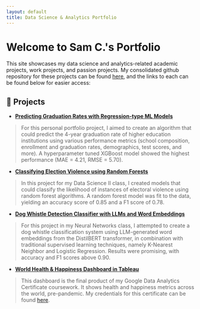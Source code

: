 ```yaml
---
layout: default
title: Data Science & Analytics Portfolio
---
```


# Welcome to Sam C.'s Portfolio

This site showcases my data science and analytics-related academic projects, work projects, and passion projects. My consolidated github repository for these projects can be found [here](https://github.com/samuelco1997/Portfolio), and the links to each can be found below for easier access:

## 🔬 Projects

- [**Predicting Graduation Rates with Regression-type ML Models**](https://github.com/samuelco1997/Portfolio/tree/main/Predicting%20Graduation%20Rates%20with%20Regression-type%20ML%20Models)

>For this personal portfolio project, I aimed to create an algorithm that could predict the 4-year graduation rate of higher education institutions using various performance metrics (school composition, enrollment and graduation rates, demographics, test scores, and more). A hyperparameter tuned XGBoost model showed the highest performance (MAE = 4.21, RMSE = 5.70).

- [**Classifying Election Violence using Random Forests**](https://github.com/samuelco1997/Portfolio/tree/main/Classifying%20Election%20Violence%20using%20ML%20in%20Python)

>In this project for my Data Science II class, I created models that could classify the likelihood of instances of electoral violence using random forest algorithms. A random forest model was fit to the data, yielding an accuracy score of 0.85 and a F1 score of 0.78.

- [**Dog Whistle Detection Classifier with LLMs and Word Embeddings**](https://github.com/samuelco1997/Portfolio/tree/main/Dog%20Whistle%20Detection%20with%20LLM-Generated%20Word%20Embeddings)

>For this project in my Neural Networks class, I attempted to create a dog whistle classification system using LLM-generated word embeddings from the DistilBERT transformer, in combination with traditional supervised learning techniques, namely K-Nearest Neighbor and Logistic Regression. Results were promising, with accuracy and F1 scores above 0.90.

- [**World Health & Happiness Dashboard in Tableau**](https://public.tableau.com/app/profile/sam8656/viz/Worldhealthandhappiness/Dashboard1)

>This dashboard is the final product of my Google Data Analytics Certificate coursework. It shows health and happiness metrics across the world, pre-pandemic. My credentials for this certificate can be found [here](https://www.coursera.org/account/accomplishments/professional-cert/9QY9C49T9SJP?utm_source=link&utm_medium=certificate&utm_content=cert_image&utm_campaign=pdf_header_button&utm_product=prof).

  
